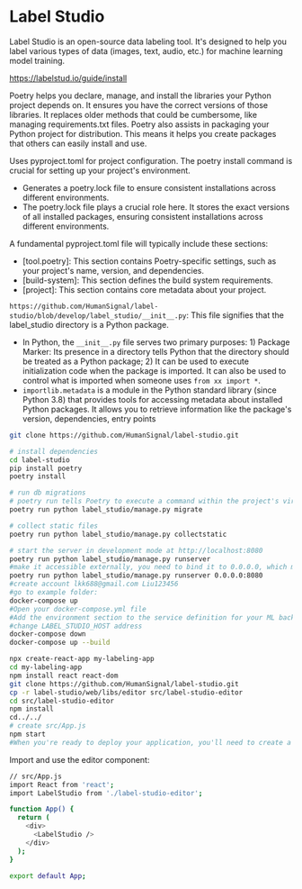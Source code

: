 
# Label Studio
Label Studio is an open-source data labeling tool. It's designed to help you label various types of data (images, text, audio, etc.) for machine learning model training.

https://labelstud.io/guide/install

Poetry helps you declare, manage, and install the libraries your Python project depends on. It ensures you have the correct versions of those libraries. It replaces older methods that could be cumbersome, like managing requirements.txt files. Poetry also assists in packaging your Python project for distribution. This means it helps you create packages that others can easily install and use.

Uses pyproject.toml for project configuration. The poetry install command is crucial for setting up your project's environment.
* Generates a poetry.lock file to ensure consistent installations across different environments. 
* The poetry.lock file plays a crucial role here. It stores the exact versions of all installed packages, ensuring consistent installations across different environments.


A fundamental pyproject.toml file will typically include these sections:
* [tool.poetry]: This section contains Poetry-specific settings, such as your project's name, version, and dependencies.
* [build-system]: This section defines the build system requirements.
* [project]: This section contains core metadata about your project.

`https://github.com/HumanSignal/label-studio/blob/develop/label_studio/__init__.py`: This file signifies that the label_studio directory is a Python package. 
* In Python, the `__init__.py` file serves two primary purposes: 1) Package Marker: Its presence in a directory tells Python that the directory should be treated as a Python package; 2) It can be used to execute initialization code when the package is imported. It can also be used to control what is imported when someone uses `from xx import *`.
* `importlib.metadata` is a module in the Python standard library (since Python 3.8) that provides tools for accessing metadata about installed Python packages. It allows you to retrieve information like the package's version, dependencies, entry points


```bash
git clone https://github.com/HumanSignal/label-studio.git

# install dependencies
cd label-studio
pip install poetry
poetry install

# run db migrations
# poetry run tells Poetry to execute a command within the project's virtual environment.
poetry run python label_studio/manage.py migrate

# collect static files
poetry run python label_studio/manage.py collectstatic

# start the server in development mode at http://localhost:8080
poetry run python label_studio/manage.py runserver
#make it accessible externally, you need to bind it to 0.0.0.0, which means it will listen on all available network interfaces.
poetry run python label_studio/manage.py runserver 0.0.0.0:8080
#create account lkk688@gmail.com Liu123456
#go to example folder:
docker-compose up
#Open your docker-compose.yml file
#Add the environment section to the service definition for your ML backend. Include the LABEL_STUDIO_API_KEY variable with your API key.
#change LABEL_STUDIO_HOST address
docker-compose down
docker-compose up --build
```


```bash
npx create-react-app my-labeling-app
cd my-labeling-app
npm install react react-dom
git clone https://github.com/HumanSignal/label-studio.git
cp -r label-studio/web/libs/editor src/label-studio-editor
cd src/label-studio-editor
npm install
cd../../
# create src/App.js
npm start
#When you're ready to deploy your application, you'll need to create a production build using npm run build.
```

Import and use the editor component:
```bash
// src/App.js
import React from 'react';
import LabelStudio from './label-studio-editor';

function App() {
  return (
    <div>
      <LabelStudio />
    </div>
  );
}

export default App;
```

